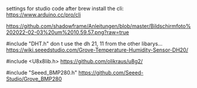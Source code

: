 settings for studio code after brew install the cli:
https://www.arduino.cc/pro/cli

https://github.com/shadowframe/Anleitungen/blob/master/Bildschirmfoto%202022-02-03%20um%2010.59.57.png?raw=true

#include "DHT.h"
don t use the dh 21, 11 from the other libarys...
https://wiki.seeedstudio.com/Grove-Temperature-Humidity-Sensor-DH20/

#include <U8x8lib.h>
https://github.com/olikraus/u8g2/

#include "Seeed_BMP280.h"
https://github.com/Seeed-Studio/Grove_BMP280
